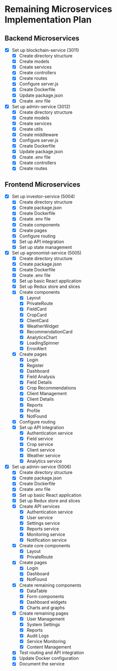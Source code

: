 # Remaining Microservices Implementation Plan

## Backend Microservices
- [x] Set up blockchain-service (3011)
  - [x] Create directory structure
  - [x] Create models
  - [x] Create services
  - [x] Create controllers
  - [x] Create routes
  - [x] Configure server.js
  - [x] Create Dockerfile
  - [x] Update package.json
  - [x] Create .env file

- [x] Set up admin-service (3012)
  - [x] Create directory structure
  - [x] Create models
  - [x] Create services
  - [x] Create utils
  - [x] Create middleware
  - [x] Configure server.js
  - [x] Create Dockerfile
  - [x] Update package.json
  - [x] Create .env file
  - [x] Create controllers
  - [x] Create routes

## Frontend Microservices
- [x] Set up investor-service (5004)
  - [x] Create directory structure
  - [x] Create package.json
  - [x] Create Dockerfile
  - [x] Create .env file
  - [x] Create components
  - [x] Create pages
  - [x] Configure routing
  - [x] Set up API integration
  - [x] Set up state management

- [x] Set up agronomist-service (5005)
  - [x] Create directory structure
  - [x] Create package.json
  - [x] Create Dockerfile
  - [x] Create .env file
  - [x] Set up basic React application
  - [x] Set up Redux store and slices
  - [x] Create components
    - [x] Layout
    - [x] PrivateRoute
    - [x] FieldCard
    - [x] CropCard
    - [x] ClientCard
    - [x] WeatherWidget
    - [x] RecommendationCard
    - [x] AnalyticsChart
    - [x] LoadingSpinner
    - [x] ErrorAlert
  - [x] Create pages
    - [x] Login
    - [x] Register
    - [x] Dashboard
    - [x] Field Analysis
    - [x] Field Details
    - [x] Crop Recommendations
    - [x] Client Management
    - [x] Client Details
    - [x] Reports
    - [x] Profile
    - [x] NotFound
  - [x] Configure routing
  - [x] Set up API integration
    - [x] Authentication service
    - [x] Field service
    - [x] Crop service
    - [x] Client service
    - [x] Weather service
    - [x] Analytics service

- [x] Set up admin-service (5006)
  - [x] Create directory structure
  - [x] Create package.json
  - [x] Create Dockerfile
  - [x] Create .env file
  - [x] Set up basic React application
  - [x] Set up Redux store and slices
  - [x] Create API services
    - [x] Authentication service
    - [x] User service
    - [x] Settings service
    - [x] Reports service
    - [x] Monitoring service
    - [x] Notification service
  - [x] Create core components
    - [x] Layout
    - [x] PrivateRoute
  - [x] Create pages
    - [x] Login
    - [x] Dashboard
    - [x] NotFound
  - [x] Create remaining components
    - [x] DataTable
    - [x] Form components
    - [x] Dashboard widgets
    - [x] Charts and graphs
  - [x] Create remaining pages
    - [x] User Management
    - [x] System Settings
    - [x] Reports
    - [x] Audit Logs
    - [x] Service Monitoring
    - [x] Content Management
  - [x] Test routing and API integration
  - [x] Update Docker configuration
  - [x] Document the service